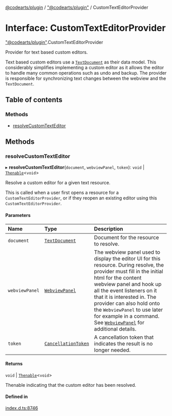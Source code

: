 [@codearts/plugin](../README.md) / ["@codearts/plugin"](../modules/_codearts_plugin_.md) / CustomTextEditorProvider

# Interface: CustomTextEditorProvider

["@codearts/plugin"](../modules/_codearts_plugin_.md).CustomTextEditorProvider

Provider for text based custom editors.

Text based custom editors use a [`TextDocument`](codearts_plugin_.TextDocument.md) as their data model. This considerably simplifies
implementing a custom editor as it allows the editor to handle many common operations such as
undo and backup. The provider is responsible for synchronizing text changes between the webview and the `TextDocument`.

## Table of contents

### Methods

- [resolveCustomTextEditor](codearts_plugin_.CustomTextEditorProvider.md#resolvecustomtexteditor)

## Methods

### resolveCustomTextEditor

▸ **resolveCustomTextEditor**(`document`, `webviewPanel`, `token`): `void` \| [`Thenable`](Thenable.md)<`void`\>

Resolve a custom editor for a given text resource.

This is called when a user first opens a resource for a `CustomTextEditorProvider`, or if they reopen an
existing editor using this `CustomTextEditorProvider`.

#### Parameters

| Name | Type | Description |
| :------ | :------ | :------ |
| `document` | [`TextDocument`](codearts_plugin_.TextDocument.md) | Document for the resource to resolve. |
| `webviewPanel` | [`WebviewPanel`](codearts_plugin_.WebviewPanel.md) | The webview panel used to display the editor UI for this resource.  During resolve, the provider must fill in the initial html for the content webview panel and hook up all the event listeners on it that it is interested in. The provider can also hold onto the `WebviewPanel` to use later for example in a command. See [`WebviewPanel`](codearts_plugin_.WebviewPanel.md) for additional details. |
| `token` | [`CancellationToken`](codearts_plugin_.CancellationToken.md) | A cancellation token that indicates the result is no longer needed. |

#### Returns

`void` \| [`Thenable`](Thenable.md)<`void`\>

Thenable indicating that the custom editor has been resolved.

#### Defined in

[index.d.ts:8746](https://github.com/huaweicloud/cloudide-plugin-api/blob/4d28848/index.d.ts#L8746)
